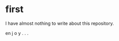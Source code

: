 # first

I have almost nothing to write about this repository.

en j  o    y        .                .                                 .

